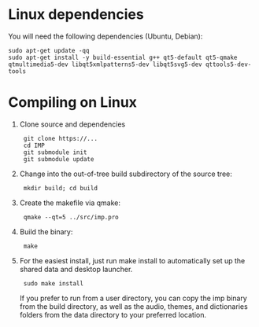 # Linux dependencies

You will need the following dependencies (Ubuntu, Debian):

    sudo apt-get update -qq
    sudo apt-get install -y build-essential g++ qt5-default qt5-qmake qtmultimedia5-dev libqt5xmlpatterns5-dev libqt5svg5-dev qttools5-dev-tools

# Compiling on Linux

1. Clone source and dependencies

        git clone https://...
        cd IMP
        git submodule init
        git submodule update

2. Change into the out-of-tree build subdirectory of the source tree:

        mkdir build; cd build

3. Create the makefile via qmake:

        qmake --qt=5 ../src/imp.pro

4. Build the binary:

        make

5. For the easiest install, just run make install to automatically set up the shared data and desktop launcher.

        sudo make install

   If you prefer to run from a user directory, you can copy the imp binary from the build directory, as well as the audio, themes, and dictionaries folders from the data directory to your preferred location.

